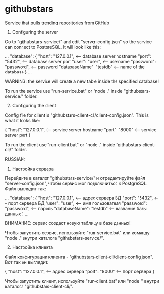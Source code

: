 # githubstars
 Service that pulls trending repositories from GitHub

1) Configuring the server

Go to "githubstars-service/" and edit "server-config.json" so the service can connect to PostgreSQL.
It will look like this:

...
"database": 
{
    "host": "127.0.0.1",      <-- database server hostname
    "port": "5432",           <-- database server port
    "user": "user",           <-- username
    "password": "password",   <-- password
    "databaseName": "testdb"  <-- name of the database
}
...

WARNING: the service will create a new table inside the specified database!

To run the service use "run-service.bat" or "node ." inside "githubstars-service/" folder.


2) Configuring the client

Config file for client is "githubstars-client-cli/client-config.json".
This is what it looks like:

{
    "host": "127.0.0.1",  <-- service server hostname 
    "port": "8000"        <-- service server port
}

To run the client use "run-client.bat" or "node ." inside "githubstars-client-cli/" folder.




RUSSIAN:

1) Настройка сервера

Перейдите в каталог "githubstars-service/" и отредактируйте файл "server-config.json", 
чтобы сервис мог подключиться к PostgreSQL.
Файл выглядит так:

...
"database": 
{
    "host": "127.0.0.1",      <-- адрес сервера БД 
    "port": "5432",           <-- порт сервера БД 
    "user": "user",           <-- имя пользователя
    "password": "password",   <-- пароль
    "databaseName": "testdb"  <-- название базы данных
}
...

ВНИМАНИЕ: сервис создаст новую таблицу в базе данных!

Чтобы запустить сервис, используйте "run-service.bat" или 
команду "node ." внутри каталога "githubstars-service/".


2) Настройка клиента

Файл конфигурации клиента - "githubstars-client-cli/client-config.json".
Вот так он выглядит:

{
    "host": "127.0.0.1",  <-- адрес сервера 
    "port": "8000"        <-- порт сервера
}

Чтобы запустить клиент, используйте "run-client.bat" или 
"node ." внутри каталога "githubstars-client-cli/".